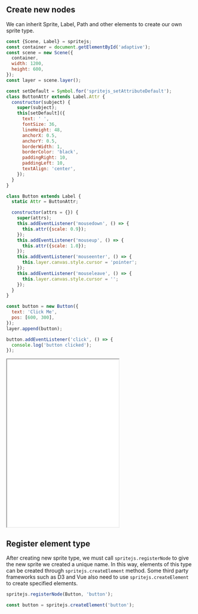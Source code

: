 ## Create new nodes

We can inherit Sprite, Label, Path and other elements to create our own sprite type.

```js
const {Scene, Label} = spritejs;
const container = document.getElementById('adaptive');
const scene = new Scene({
  container,
  width: 1200,
  height: 600,
});
const layer = scene.layer();

const setDefault = Symbol.for('spritejs_setAttributeDefault');
class ButtonAttr extends Label.Attr {
  constructor(subject) {
    super(subject);
    this[setDefault]({
      text: ' ',
      fontSize: 36,
      lineHeight: 48,
      anchorX: 0.5,
      anchorY: 0.5,
      borderWidth: 1,
      borderColor: 'black',
      paddingRight: 10,
      paddingLeft: 10,
      textAlign: 'center',
    });
  }
}

class Button extends Label {
  static Attr = ButtonAttr;

  constructor(attrs = {}) {
    super(attrs);
    this.addEventListener('mousedown', () => {
      this.attr({scale: 0.9});
    });
    this.addEventListener('mouseup', () => {
      this.attr({scale: 1.0});
    });
    this.addEventListener('mouseenter', () => {
      this.layer.canvas.style.cursor = 'pointer';
    });
    this.addEventListener('mouseleave', () => {
      this.layer.canvas.style.cursor = '';
    });
  }
}

const button = new Button({
  text: 'Click Me',
  pos: [600, 300],
});
layer.append(button);

button.addEventListener('click', () => {
  console.log('button clicked');
});
```

<iframe src="/demo/#/doc/button" height="450"></iframe>

## Register element type

After creating new sprite type, we must call `spritejs.registerNode` to give the new sprite we created a unique name. In this way, elements of this type can be created through `spritejs.createElement` method. Some third party frameworks such as D3 and Vue also need to use `spritejs.createElement` to create specified elements.

```js
spritejs.registerNode(Button, 'button');

const button = spritejs.createElement('button');
```